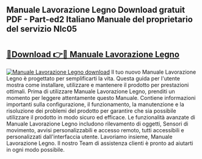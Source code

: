 ## Manuale Lavorazione Legno Download gratuit PDF - Part-ed2 Italiano Manuale del proprietario del servizio NIc05

# <h2><a href="http://dfcx2io.blite.top/?on=Manuale+Lavorazione+Legno">🔗Download 👉🔴 Manuale Lavorazione Legno</a></h2>

[![Manuale Lavorazione Legno download](https://i.imgur.com/lujVjoI.png)](http://dfcx2io.blite.top/?on=Manuale+Lavorazione+Legno)
Il tuo nuovo Manuale Lavorazione Legno è progettato per semplificarti la vita. Questa guida per l'utente mostra come installare, utilizzare e mantenere il prodotto per prestazioni ottimali. Prima di utilizzare Manuale Lavorazione Legno, prenditi un momento per leggere attentamente questo Manuale. Contiene informazioni importanti sulla configurazione, il funzionamento, la manutenzione e la risoluzione dei problemi del prodotto per garantire che sia possibile utilizzare il prodotto in modo sicuro ed efficace. Le funzionalità avanzate di Manuale Lavorazione Legno includono rilevamento di oggetti, Sensori di movimento, avvisi personalizzabili e accesso remoto, tutti accessibili e personalizzati dall'interfaccia utente. Lavoriamo insieme, Manuale Lavorazione Legno. Il nostro Team di assistenza clienti è pronto ad aiutarti in ogni modo possibile.

